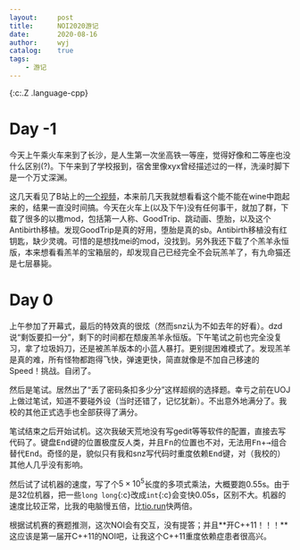 ```yaml
---
layout:		post
title:		NOI2020游记
date:		2020-08-16
author:		wyj
catalog:	true
tags:
    - 游记
---
```


{:c:.Z .language-cpp}

# Day -1

今天上午乘火车来到了长沙，是人生第一次坐高铁一等座，觉得好像和二等座也没什么区别(?)。下午来到了学校报到，宿舍里像xyx曾经描述过的一样，洗澡时脚下是一个万丈深渊。

这几天看见了B站上的[一个视频](https://www.bilibili.com/video/BV1i541187so)，本来前几天我就想看看这个能不能在wine中跑起来的，结果一直没时间搞。今天在火车上(以及下午)没有任何事干，就加了群，下载了很多的以撒mod，包括第一人称、GoodTrip、跳动画、堕胎，以及这个Antibirth移植。发现GoodTrip是真的好用，堕胎是真的sb。Antibirth移植没有红钥匙，缺少灵魂。可惜的是想找mei的mod，没找到。另外我还下载了个羔羊永恒版，本来想看看羔羊的宝箱层的，却发现自己已经完全不会玩羔羊了，有九命猫还是七层暴毙。

# Day 0

上午参加了开幕式，最后的特效真的很炫（然而snz认为不如去年的好看）。dzd说“剩饭要扣一分”，剩下的时间都在颓废羔羊永恒版。下午笔试之前也完全没复习，拿了垃圾妈刀，还是被羔羊版本的小蓝人暴打。更别提困难模式了。发现羔羊是真的难，所有怪物都跑得飞快，弹速更快，简直就像是不加自己移速的Speed！挑战。自闭了。

然后是笔试。居然出了“丢了密码条扣多少分”这样超纲的选择题。幸亏之前在UOJ上做过笔试，知道不要碰外设（当时还错了，记忆犹新）。不出意外地满分了。我校的其他正式选手也全部获得了满分。

笔试结束之后开始试机。这次我破天荒地没有写gedit等等软件的配置，直接去写代码了。键盘<kbd>End</kbd>键的位置极度反人类，并且<kbd>Fn</kbd>的位置也不对，无法用<kbd>Fn</kbd>+<kbd>→</kbd>组合替代<kbd>End</kbd>。奇怪的是，貌似只有我和snz写代码时重度依赖<kbd>End</kbd>键，对（我校的）其他人几乎没有影响。

然后试了试机器的速度，写了个$5\times 10^5$长度的多项式乘法，大概要跑0.55s。由于是32位机器，把一些`long long`{:c}改成`int`{:c}会变快0.05s，区别不大。机器的速度比较正常，比我的电脑慢五倍，比[tio.run](http://tio.run/)快两倍。

根据试机赛的赛题推测，这次NOI会有交互，没有提答；并且**开C++11！！！**这应该是第一届开C++11的NOI吧，让我这个C++11重度依赖症患者很高兴。

